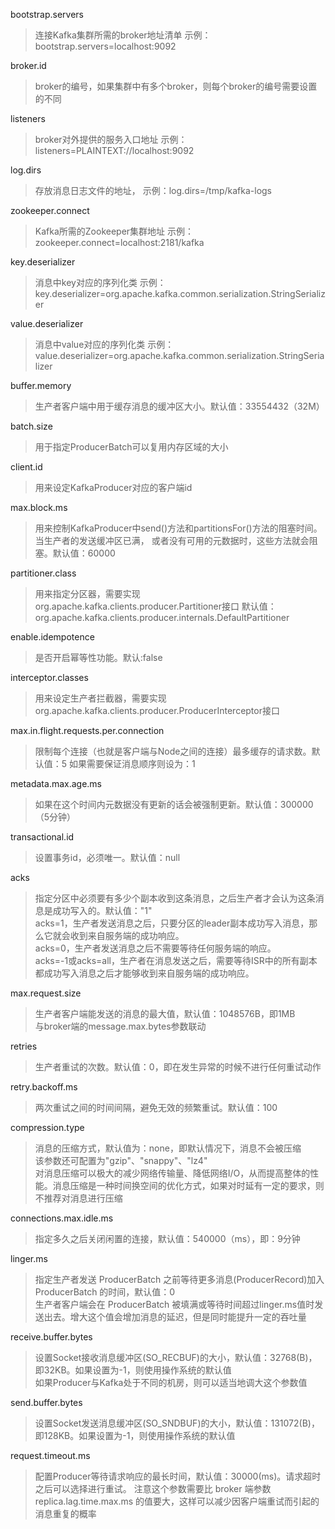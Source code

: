 bootstrap.servers
>连接Kafka集群所需的broker地址清单
>示例：bootstrap.servers=localhost:9092

broker.id 
>broker的编号，如果集群中有多个broker，则每个broker的编号需要设置的不同

listeners
>broker对外提供的服务入口地址
>示例：listeners=PLAINTEXT://localhost:9092

log.dirs
>存放消息日志文件的地址，
>示例：log.dirs=/tmp/kafka-logs

zookeeper.connect
>Kafka所需的Zookeeper集群地址
>示例：zookeeper.connect=localhost:2181/kafka

key.deserializer
>消息中key对应的序列化类
>示例：key.deserializer=org.apache.kafka.common.serialization.StringSerializer

value.deserializer
>消息中value对应的序列化类
>示例：value.deserializer=org.apache.kafka.common.serialization.StringSerializer

buffer.memory
>生产者客户端中用于缓存消息的缓冲区大小。默认值：33554432（32M）

batch.size
>用于指定ProducerBatch可以复用内存区域的大小

client.id
>用来设定KafkaProducer对应的客户端id

max.block.ms
>用来控制KafkaProducer中send()方法和partitionsFor()方法的阻塞时间。当生产者的发送缓冲区已满，
>或者没有可用的元数据时，这些方法就会阻塞。默认值：60000

partitioner.class
>用来指定分区器，需要实现org.apache.kafka.clients.producer.Partitioner接口
>默认值：org.apache.kafka.clients.producer.internals.DefaultPartitioner

enable.idempotence
>是否开启幂等性功能。默认:false

interceptor.classes
>用来设定生产者拦截器，需要实现org.apache.kafka.clients.producer.ProducerInterceptor接口

max.in.flight.requests.per.connection
>限制每个连接（也就是客户端与Node之间的连接）最多缓存的请求数。默认值：5
>如果需要保证消息顺序则设为：1

metadata.max.age.ms
>如果在这个时间内元数据没有更新的话会被强制更新。默认值：300000（5分钟）

transactional.id
>设置事务id，必须唯一。默认值：null

acks
>指定分区中必须要有多少个副本收到这条消息，之后生产者才会认为这条消息是成功写入的。默认值："1"  
>acks=1，生产者发送消息之后，只要分区的leader副本成功写入消息，那么它就会收到来自服务端的成功响应。  
>acks=0，生产者发送消息之后不需要等待任何服务端的响应。  
>acks=-1或acks=all，生产者在消息发送之后，需要等待ISR中的所有副本都成功写入消息之后才能够收到来自服务端的成功响应。  

max.request.size
>生产者客户端能发送的消息的最大值，默认值：1048576B，即1MB  
>与broker端的message.max.bytes参数联动

retries
>生产者重试的次数。默认值：0，即在发生异常的时候不进行任何重试动作

retry.backoff.ms
>两次重试之间的时间间隔，避免无效的频繁重试。默认值：100

compression.type
>消息的压缩方式，默认值为：none，即默认情况下，消息不会被压缩  
>该参数还可配置为"gzip"、"snappy"、"lz4"  
>对消息压缩可以极大的减少网络传输量、降低网络I/O，从而提高整体的性能。消息压缩是一种时间换空间的优化方式，如果对时延有一定的要求，则不推荐对消息进行压缩

connections.max.idle.ms
>指定多久之后关闭闲置的连接，默认值：540000（ms），即：9分钟

linger.ms
>指定生产者发送 ProducerBatch 之前等待更多消息(ProducerRecord)加入 ProducerBatch 的时间，默认值：0  
>生产者客户端会在 ProducerBatch 被填满或等待时间超过linger.ms值时发送出去。增大这个值会增加消息的延迟，但是同时能提升一定的吞吐量

receive.buffer.bytes
>设置Socket接收消息缓冲区(SO_RECBUF)的大小，默认值：32768(B)，即32KB。如果设置为-1，则使用操作系统的默认值  
>如果Producer与Kafka处于不同的机房，则可以适当地调大这个参数值

send.buffer.bytes
>设置Socket发送消息缓冲区(SO_SNDBUF)的大小，默认值：131072(B)，即128KB。如果设置为-1，则使用操作系统的默认值

request.timeout.ms
>配置Producer等待请求响应的最长时间，默认值：30000(ms)。请求超时之后可以选择进行重试。 
>注意这个参数需要比 broker 端参数 replica.lag.time.max.ms 的值要大，这样可以减少因客户端重试而引起的消息重复的概率
